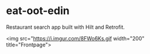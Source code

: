 # eat-oot-edin

Restaurant search app built with Hilt and Retrofit.

<img src="https://i.imgur.com/8FWo6Ks.gif width="200" title="Frontpage">
